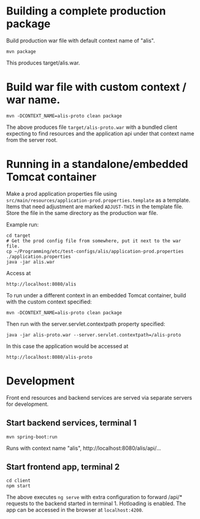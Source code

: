 # Building a complete production package

Build production war file with default context name of "alis".

    mvn package

This produces target/alis.war.

# Build war file with custom context / war name.

    mvn -DCONTEXT_NAME=alis-proto clean package

The above produces file `target/alis-proto.war` with a bundled client expecting
to find resources and the application api under that context name from the
server root.

# Running in a standalone/embedded Tomcat container

Make a prod application properties file using 
`src/main/resources/application-prod.properties.template` as a template. Items
that need adjustment are marked `ADJUST-THIS` in the template file. Store the
file in the same directory as the production war file.

Example run:

    cd target
    # Get the prod config file from somewhere, put it next to the war file.
    cp ~/Programming/etc/test-configs/alis/application-prod.properties ./application.properties
    java -jar alis.war

Access at
 
    http://localhost:8080/alis

To run under a different context in an embedded Tomcat container,  build with
the custom context specified:
    
    mvn -DCONTEXT_NAME=alis-proto clean package

Then run with the server.servlet.contextpath property specified:
    
    java -jar alis-proto.war --server.servlet.contextpath=/alis-proto

In this case the application would be accessed at
    
    http://localhost:8080/alis-proto


# Development

Front end resources and backend services are served via separate servers for development.

## Start backend services, terminal 1
```
mvn spring-boot:run
```

Runs with context name "alis", http://localhost:8080/alis/api/...

## Start frontend app, terminal 2
```
cd client
npm start
```
The above executes `ng serve` with extra configuration to forward /api/* requests
to the backend started in terminal 1. Hotloading is enabled. The app can be
accessed in the browser at `localhost:4200`.

